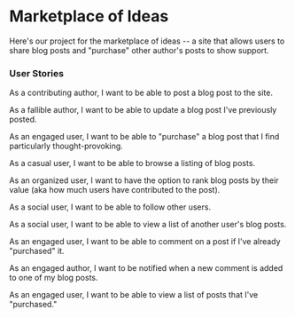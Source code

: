 # Marketplace of Ideas

Here's our project for the marketplace of ideas -- a site that allows users to share blog posts and "purchase" other author's posts to show support. 

### User Stories

As a contributing author, I want to be able to post a blog post to the site.

As a fallible author, I want to be able to update a blog post I've previously posted.

As an engaged user, I want to be able to "purchase" a blog post that I find particularly thought-provoking.

As a casual user, I want to be able to browse a listing of blog posts.

As an organized user, I want to have the option to rank blog posts by their value (aka how much users have contributed to the post).

As a social user, I want to be able to follow other users.

As a social user, I want to be able to view a list of another user's blog posts.

As an engaged user, I want to be able to comment on a post if I've already "purchased" it.

As an engaged author, I want to be notified when a new comment is added to one of my blog posts.

As an engaged user, I want to be able to view a list of posts that I've "purchased."

